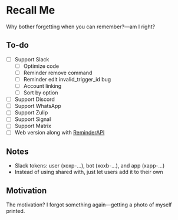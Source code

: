 # Recall Me

Why bother forgetting when you can remember?—am I right?

## To-do

- [ ] Support Slack
    - [ ] Optimize code
    - [ ] Reminder remove command
    - [ ] Reminder edit invalid_trigger_id bug
    - [ ] Account linking
    - [ ] Sort by option
- [ ] Support Discord
- [ ] Support WhatsApp
- [ ] Support Zulip
- [ ] Support Signal
- [ ] Support Matrix
- [ ] Web version along with [ReminderAPI](https://reminderapi.dave9123.me/)

## Notes

- Slack tokens: user (xoxp-...), bot (xoxb-...), and app (xapp-...)
- Instead of using shared with, just let users add it to their own

## Motivation

The motivation? I forgot something again—getting a photo of myself printed.